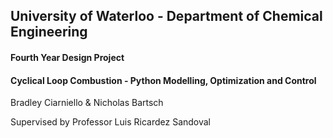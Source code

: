 ## University of Waterloo - Department of Chemical Engineering
#### Fourth Year Design Project
#### Cyclical Loop Combustion - Python Modelling, Optimization and Control

Bradley Ciarniello & Nicholas Bartsch

Supervised by Professor Luis Ricardez Sandoval


